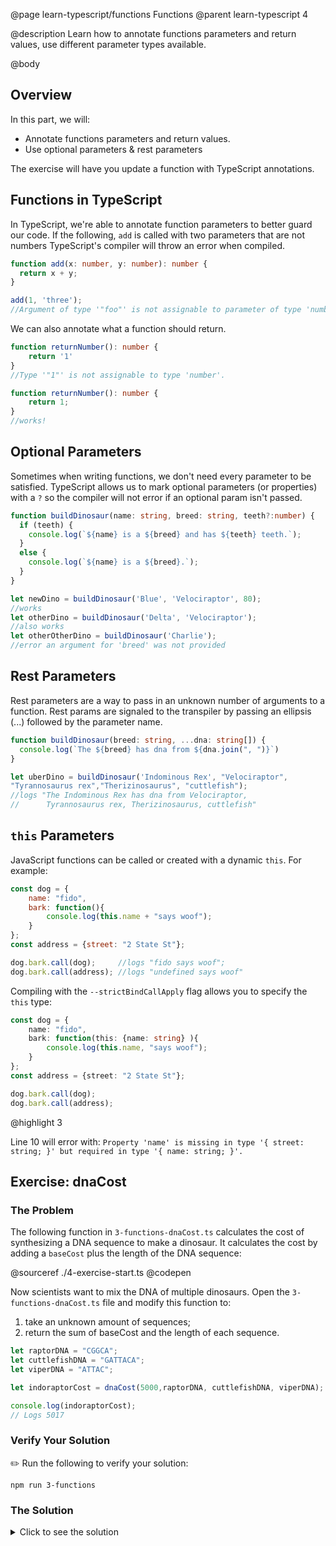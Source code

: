 @page learn-typescript/functions Functions
@parent learn-typescript 4

@description Learn how to annotate functions parameters and return values, use different parameter types available.

@body

## Overview

In this part, we will:

- Annotate functions parameters and return values.
- Use optional parameters & rest parameters

The exercise will have you update a function with TypeScript annotations.

## Functions in TypeScript

In TypeScript, we're able to annotate function parameters to better guard our code. If the following, `add` is called  with two parameters that are not numbers TypeScript's compiler will throw an error when compiled.

```typescript
function add(x: number, y: number): number {
  return x + y;
}

add(1, 'three');
//Argument of type '"foo"' is not assignable to parameter of type 'number'.
```

We can also annotate what a function should return.

```typescript
function returnNumber(): number {
    return '1'
}
//Type '"1"' is not assignable to type 'number'.

function returnNumber(): number {
    return 1;
}
//works!
```

## Optional Parameters

Sometimes when writing functions, we don't need every parameter to be satisfied. TypeScript allows us to mark optional parameters (or properties) with a ``?`` so the compiler will not error if an optional param isn't passed.

```typescript
function buildDinosaur(name: string, breed: string, teeth?:number) {
  if (teeth) {
    console.log(`${name} is a ${breed} and has ${teeth} teeth.`);
  }
  else {
    console.log(`${name} is a ${breed}.`);
  }
}

let newDino = buildDinosaur('Blue', 'Velociraptor', 80);
//works
let otherDino = buildDinosaur('Delta', 'Velociraptor');
//also works
let otherOtherDino = buildDinosaur('Charlie');
//error an argument for 'breed' was not provided
```

## Rest Parameters

Rest parameters are a way to pass in an unknown number of arguments to a function. Rest params are signaled to the transpiler by passing an ellipsis (...) followed by the parameter name.

```typescript
function buildDinosaur(breed: string, ...dna: string[]) {
  console.log(`The ${breed} has dna from ${dna.join(", ")}`)
}

let uberDino = buildDinosaur('Indominous Rex', "Velociraptor",
"Tyrannosaurus rex","Therizinosaurus", "cuttlefish");
//logs "The Indominous Rex has dna from Velociraptor,
//      Tyrannosaurus rex, Therizinosaurus, cuttlefish"
```

## `this` Parameters

JavaScript functions can be called or created with a dynamic `this`. For example:

```js
const dog = {
    name: "fido",
    bark: function(){
        console.log(this.name + "says woof");
    }
};
const address = {street: "2 State St"};

dog.bark.call(dog);     //logs "fido says woof";
dog.bark.call(address); //logs "undefined says woof"
```

Compiling with the `--strictBindCallApply` flag allows you to
specify the `this` type:

```typescript
const dog = {
    name: "fido",
    bark: function(this: {name: string} ){
        console.log(this.name, "says woof");
    }
};
const address = {street: "2 State St"};

dog.bark.call(dog);     
dog.bark.call(address);  
```
@highlight 3

Line 10 will error with: `Property 'name' is missing in type '{ street: string; }' but required in type '{ name: string; }'.`

## Exercise: dnaCost

### The Problem

The following function in `3-functions-dnaCost.ts` calculates the cost of synthesizing
a DNA sequence to make a dinosaur. It calculates the cost by adding a `baseCost` plus
the length of the DNA sequence:

@sourceref ./4-exercise-start.ts
@codepen

Now scientists want to mix the DNA of multiple dinosaurs.
Open the `3-functions-dnaCost.ts` file and modify this function to:
1. take an unknown amount of sequences;
2. return the sum of baseCost and the length of each sequence.

```ts
let raptorDNA = "CGGCA";
let cuttlefishDNA = "GATTACA";
let viperDNA = "ATTAC";

let indoraptorCost = dnaCost(5000,raptorDNA, cuttlefishDNA, viperDNA);

console.log(indoraptorCost);
// Logs 5017
```

### Verify Your Solution

✏️ Run the following to verify your solution:

```shell
npm run 3-functions
```

### The Solution

<details>
<summary>Click to see the solution</summary>

✏️ Update `3-functions-dnaCost.ts` to add each sequence to the
base cost.  This solution uses [Array.prototype.reduce](https://developer.mozilla.org/en-US/docs/Web/JavaScript/Reference/Global_Objects/Array/reduce):

@sourceref ./4-exercise-solution.ts



You'll notice that specifying a return type is not necessary.  This is
because TypeScript can infer the return value from the arguments.

The following is another
valid solution:

```ts
export function dnaCost(baseCost:number, ...sequences: string[]) {
  let sum = baseCost;
  sequences.forEach( sequence=> sum += sequence.length )
  return sum
}
```

</details>
